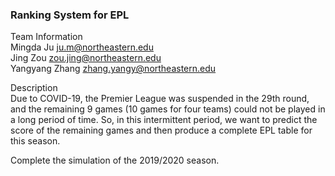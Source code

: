 <h3>Ranking System for EPL</h3>

Team Information</br>
Mingda Ju	ju.m@northeastern.edu</br>
Jing Zou	zou.jing@northeastern.edu</br>
Yangyang Zhang	zhang.yangy@northeastern.edu

Description</br>
Due to COVID-19, the Premier League was suspended in the 29th round, and the remaining 9 games (10 games for four teams) could not be played in a long period of time. So, in this intermittent period, we want to predict the score of the remaining games and then produce a complete EPL table for this season.

Complete the simulation of the 2019/2020 season.
